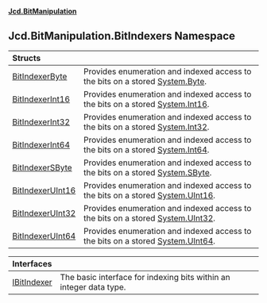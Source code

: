 #### [Jcd.BitManipulation](index.md 'index')

## Jcd.BitManipulation.BitIndexers Namespace

| Structs                                                                                                                    |                                                                                                                                                             |
|:---------------------------------------------------------------------------------------------------------------------------|:------------------------------------------------------------------------------------------------------------------------------------------------------------|
| [BitIndexerByte](Jcd.BitManipulation.BitIndexers.BitIndexerByte.md 'Jcd.BitManipulation.BitIndexers.BitIndexerByte')       | Provides enumeration and indexed access to the bits on a stored [System.Byte](https://docs.microsoft.com/en-us/dotnet/api/System.Byte 'System.Byte').       |
| [BitIndexerInt16](Jcd.BitManipulation.BitIndexers.BitIndexerInt16.md 'Jcd.BitManipulation.BitIndexers.BitIndexerInt16')    | Provides enumeration and indexed access to the bits on a stored [System.Int16](https://docs.microsoft.com/en-us/dotnet/api/System.Int16 'System.Int16').    |
| [BitIndexerInt32](Jcd.BitManipulation.BitIndexers.BitIndexerInt32.md 'Jcd.BitManipulation.BitIndexers.BitIndexerInt32')    | Provides enumeration and indexed access to the bits on a stored [System.Int32](https://docs.microsoft.com/en-us/dotnet/api/System.Int32 'System.Int32').    |
| [BitIndexerInt64](Jcd.BitManipulation.BitIndexers.BitIndexerInt64.md 'Jcd.BitManipulation.BitIndexers.BitIndexerInt64')    | Provides enumeration and indexed access to the bits on a stored [System.Int64](https://docs.microsoft.com/en-us/dotnet/api/System.Int64 'System.Int64').    |
| [BitIndexerSByte](Jcd.BitManipulation.BitIndexers.BitIndexerSByte.md 'Jcd.BitManipulation.BitIndexers.BitIndexerSByte')    | Provides enumeration and indexed access to the bits on a stored [System.SByte](https://docs.microsoft.com/en-us/dotnet/api/System.SByte 'System.SByte').    |
| [BitIndexerUInt16](Jcd.BitManipulation.BitIndexers.BitIndexerUInt16.md 'Jcd.BitManipulation.BitIndexers.BitIndexerUInt16') | Provides enumeration and indexed access to the bits on a stored [System.UInt16](https://docs.microsoft.com/en-us/dotnet/api/System.UInt16 'System.UInt16'). |
| [BitIndexerUInt32](Jcd.BitManipulation.BitIndexers.BitIndexerUInt32.md 'Jcd.BitManipulation.BitIndexers.BitIndexerUInt32') | Provides enumeration and indexed access to the bits on a stored [System.UInt32](https://docs.microsoft.com/en-us/dotnet/api/System.UInt32 'System.UInt32'). |
| [BitIndexerUInt64](Jcd.BitManipulation.BitIndexers.BitIndexerUInt64.md 'Jcd.BitManipulation.BitIndexers.BitIndexerUInt64') | Provides enumeration and indexed access to the bits on a stored [System.UInt64](https://docs.microsoft.com/en-us/dotnet/api/System.UInt64 'System.UInt64'). |

| Interfaces | |
| :--- | :--- |
| [IBitIndexer](Jcd.BitManipulation.BitIndexers.IBitIndexer.md 'Jcd.BitManipulation.BitIndexers.IBitIndexer') | The basic interface for indexing bits within an integer data type. |

